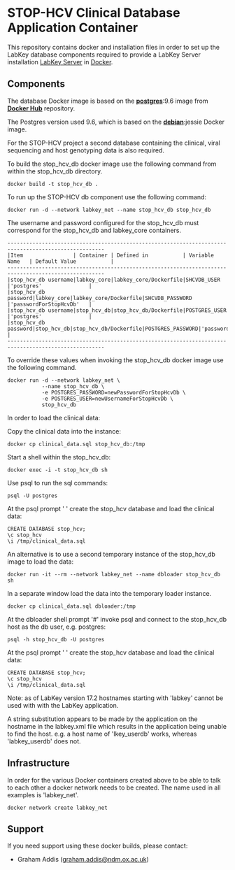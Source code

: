 STOP-HCV Clinical Database Application Container
==========

This repository contains docker and installation files in order to set up the LabKey database components required to provide a LabKey Server installation  [LabKey Server](https://www.labkey.org/) in [Docker](https://www.docker.com).


## Components
The database Docker image is based on the **[postgres](https://hub.docker.com/_/postgres/)**:9.6 image from **[Docker Hub](https://hub.docker.com/)**  repository.

The Postgres version used 9.6, which is based on the **[debian](https://hub.docker.com/r/_/debian/)**:jessie Docker image.

For the STOP-HCV project a second database containing the clinical, viral sequencing and host genotyping data is also required.

To build the stop_hcv_db docker image use the following command from within the stop_hcv_db directory.

```
docker build -t stop_hcv_db .
```

To run up the STOP-HCV db component use the following command:
```
docker run -d --network labkey_net --name stop_hcv_db stop_hcv_db
```

The username and password configured for the stop_hcv_db must correspond for the stop_hcv_db and labkey_core containers.
```
-----------------------------------------------------------------------------------------------------
|Item                | Container | Defined in           | Variable Name   | Default Value           |
-----------------------------------------------------------------------------------------------------
|stop_hcv_db username|labkey_core|labkey_core/Dockerfile|SHCVDB_USER      |'postgres'               |
|stop_hcv_db password|labkey_core|labkey_core/Dockerfile|SHCVDB_PASSWORD  |'passwordForStopHcvDb'   |
|stop_hcv_db username|stop_hcv_db|stop_hcv_db/Dockerfile|POSTGRES_USER    |'postgres'               |
|stop_hcv_db password|stop_hcv_db|stop_hcv_db/Dockerfile|POSTGRES_PASSWORD|'passwordForStopHcvDb'   |
-----------------------------------------------------------------------------------------------------
```

To override these values when invoking the stop_hcv_db docker image use the following command.
```
docker run -d --network labkey_net \
           --name stop_hcv_db \
           -e POSTGRES_PASSWORD=newPasswordForStopHcvDb \
           -e POSTGRES_USER=newUsernameForStopHcvDb \
           stop_hcv_db
```


In order to load the clinical data:

Copy the clinical data into the instance:

```
docker cp clinical_data.sql stop_hcv_db:/tmp
```

Start a shell within the stop_hcv_db:

```
docker exec -i -t stop_hcv_db sh
```

Use psql to run the sql commands:

```
psql -U postgres
```

At the psql prompt ' ' create the stop_hcv database and load the clinical data:
```
CREATE DATABASE stop_hcv;
\c stop_hcv
\i /tmp/clinical_data.sql
```

An alternative is to use a second temporary instance of the stop_hcv_db image to load the data:

```
docker run -it --rm --network labkey_net --name dbloader stop_hcv_db sh
```

In a separate window load the data into the temporary loader instance.

```
docker cp clinical_data.sql dbloader:/tmp
```

At the dbloader shell prompt '#' invoke psql and connect to the stop_hcv_db host as the db user, e.g. postgres:
```
psql -h stop_hcv_db -U postgres
```

At the psql prompt ' ' create the stop_hcv database and load the clinical data:
```
CREATE DATABASE stop_hcv;
\c stop_hcv
\i /tmp/clinical_data.sql
```
Note: as of LabKey version 17.2 hostnames starting with 'labkey' cannot be used with with the LabKey application.

A string substitution appears to be made by the application on the hostname in the labkey.xml file which results in the application being unable to find the host. e.g. a host name of 'lkey_userdb' works, whereas 'labkey_userdb' does not.

## Infrastructure
In order for the various Docker containers created above to be able to talk to each other a docker network needs to be created. The name used in all examples is 'labkey_net'.

```Docker
docker network create labkey_net
```
## Support

If you need support using these docker builds, please contact:

- Graham Addis (graham.addis@ndm.ox.ac.uk)

